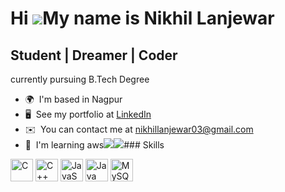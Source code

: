 Hi ![](https://user-images.githubusercontent.com/18350557/176309783-0785949b-9127-417c-8b55-ab5a4333674e.gif)My name is Nikhil Lanjewar
=======================================================================================================================================

Student | Dreamer | Coder
-------------------------

currently pursuing B.Tech Degree

*   🌍  I'm based in Nagpur
*   🖥️  See my portfolio at [LinkedIn](http://www.linkedin.com/in/nikhil-lanjewar-3b4a75205/)
*   ✉️  You can contact me at [nikhillanjewar03@gmail.com](mailto:nikhillanjewar03@gmail.com)
*   🧠  I'm learning aws<a href="https://www.github.com/https://github.com/nikhillanjewar" target="_blank" rel="noreferrer"><img
                  src="https://img.shields.io/github/followers/https://github.com/nikhillanjewar?logo=github&style=for-the-badge&color=0891b2&labelColor=1c1917" /></a><a href="https://www.twitter.com/https://twitter.com/H2rBlood" target="_blank" rel="noreferrer"><img
                  src="https://img.shields.io/twitter/follow/https://twitter.com/H2rBlood?logo=twitter&style=for-the-badge&color=0891b2&labelColor=1c1917"
                /></a>### Skills 
<p align="left">
<a href="https://docs.microsoft.com/en-us/cpp/?view=msvc-170" target="_blank" rel="noreferrer"><img src="https://raw.githubusercontent.com/danielcranney/readme-generator/main/public/icons/skills/c-colored.svg" width="36" height="36" alt="C" /></a>
<a href="https://docs.microsoft.com/en-us/cpp/?view=msvc-170" target="_blank" rel="noreferrer"><img src="https://raw.githubusercontent.com/danielcranney/readme-generator/main/public/icons/skills/cplusplus-colored.svg" width="36" height="36" alt="C++" /></a>
<a href="https://developer.mozilla.org/en-US/docs/Web/JavaScript" target="_blank" rel="noreferrer"><img src="https://raw.githubusercontent.com/danielcranney/readme-generator/main/public/icons/skills/javascript-colored.svg" width="36" height="36" alt="JavaScript" /></a>
<a href="https://www.oracle.com/java/" target="_blank" rel="noreferrer"><img src="https://raw.githubusercontent.com/danielcranney/readme-generator/main/public/icons/skills/java-colored.svg" width="36" height="36" alt="Java" /></a>
<a href="https://www.mysql.com/" target="_blank" rel="noreferrer"><img src="https://raw.githubusercontent.com/danielcranney/readme-generator/main/public/icons/skills/mysql-colored.svg" width="36" height="36" alt="MySQL" /></a>
</p>
                    
                 
                     
